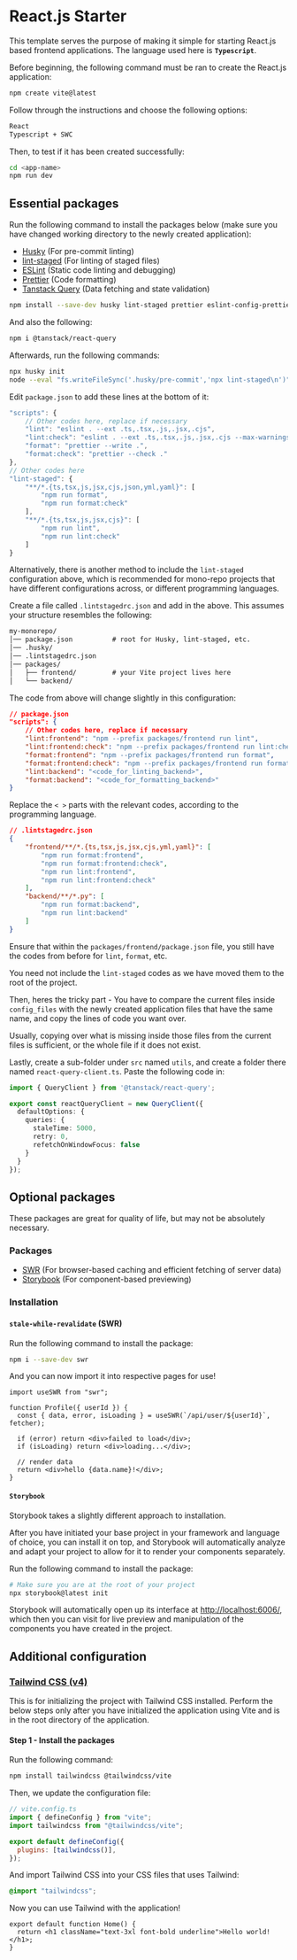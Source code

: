 # React.js Starter

This template serves the purpose of making it simple for starting React.js based frontend applications. The language used here is **`Typescript`**.

Before beginning, the following command must be ran to create the React.js application:

```bash
npm create vite@latest
```

Follow through the instructions and choose the following options:

```txt
React
Typescript + SWC
```

Then, to test if it has been created successfully:

```bash
cd <app-name>
npm run dev
```

## Essential packages

Run the following command to install the packages below (make sure you have changed working directory to the newly created application):

- [Husky](https://typicode.github.io/husky/) (For pre-commit linting)
- [lint-staged](https://github.com/lint-staged/lint-staged) (For linting of staged files)
- [ESLint](https://eslint.org/) (Static code linting and debugging)
- [Prettier](https://prettier.io/) (Code formatting)
- [Tanstack Query](https://tanstack.com/query/latest) (Data fetching and state validation)

```bash
npm install --save-dev husky lint-staged prettier eslint-config-prettier eslint-plugin-prettier prettier-plugin-packagejson eslint-plugin-unicorn eslint-plugin-react eslint-plugin-n @tanstack/eslint-plugin-query

```

And also the following:

```bash
npm i @tanstack/react-query 
```

Afterwards, run the following commands:

```bash
npx husky init
node --eval "fs.writeFileSync('.husky/pre-commit','npx lint-staged\n')"
```

Edit `package.json` to add these lines at the bottom of it:

```js
"scripts": {
    // Other codes here, replace if necessary
    "lint": "eslint . --ext .ts,.tsx,.js,.jsx,.cjs",
    "lint:check": "eslint . --ext .ts,.tsx,.js,.jsx,.cjs --max-warnings=0",
    "format": "prettier --write .",
    "format:check": "prettier --check ."
},
// Other codes here
"lint-staged": {
    "**/*.{ts,tsx,js,jsx,cjs,json,yml,yaml}": [
        "npm run format",
        "npm run format:check"
    ],
    "**/*.{ts,tsx,js,jsx,cjs}": [
        "npm run lint",
        "npm run lint:check"
    ]
}
```

Alternatively, there is another method to include the `lint-staged` configuration above, which is recommended for mono-repo projects that have different configurations across, or different programming languages.

Create a file called `.lintstagedrc.json` and add in the above. This assumes your structure resembles the following:

```txt
my-monorepo/
│── package.json          # root for Husky, lint-staged, etc.
│── .husky/
│── .lintstagedrc.json
│── packages/
│   ├── frontend/         # your Vite project lives here
│   └── backend/
```

The code from above will change slightly in this configuration:

```json
// package.json
"scripts": {
    // Other codes here, replace if necessary
    "lint:frontend": "npm --prefix packages/frontend run lint",
    "lint:frontend:check": "npm --prefix packages/frontend run lint:check",
    "format:frontend": "npm --prefix packages/frontend run format",
    "format:frontend:check": "npm --prefix packages/frontend run format:check",
    "lint:backend": "<code_for_linting_backend>",
    "format:backend": "<code_for_formatting_backend>"
}
```

Replace the `< >` parts with the relevant codes, according to the programming language.

```json
// .lintstagedrc.json
{
    "frontend/**/*.{ts,tsx,js,jsx,cjs,yml,yaml}": [
        "npm run format:frontend",
        "npm run format:frontend:check",
        "npm run lint:frontend",
        "npm run lint:frontend:check"
    ],
    "backend/**/*.py": [
        "npm run format:backend",
        "npm run lint:backend"
    ]
}
```

Ensure that within the `packages/frontend/package.json` file, you still have the codes from before for `lint`, `format`, etc.

You need not include the `lint-staged` codes as we have moved them to the root of the project.

Then, heres the tricky part - You have to compare the current files inside `config_files` with the newly created application files that have the same name, and copy the lines of code you want over.

Usually, copying over what is missing inside those files from the current files is sufficient, or the whole file if it does not exist.

Lastly, create a sub-folder under `src`  named `utils`, and create a folder there named `react-query-client.ts`.
Paste the following code in:

```ts
import { QueryClient } from '@tanstack/react-query';

export const reactQueryClient = new QueryClient({
  defaultOptions: {
    queries: {
      staleTime: 5000,
      retry: 0,
      refetchOnWindowFocus: false
    }
  }
});
```

## Optional packages

These packages are great for quality of life, but may not be absolutely necessary.

### Packages

- [SWR](https://swr.vercel.app/) (For browser-based caching and efficient fetching of server data)
- [Storybook](https://storybook.js.org/) (For component-based previewing)

### Installation

#### `stale-while-revalidate` (SWR)

Run the following command to install the package:

```bash
npm i --save-dev swr
```

And you can now import it into respective pages for use!

```tsx
import useSWR from "swr";

function Profile({ userId }) {
  const { data, error, isLoading } = useSWR(`/api/user/${userId}`, fetcher);

  if (error) return <div>failed to load</div>;
  if (isLoading) return <div>loading...</div>;

  // render data
  return <div>hello {data.name}!</div>;
}
```

#### `Storybook`

Storybook takes a slightly different approach to installation.

After you have initiated your base project in your framework and language of choice, you can install it on top, and Storybook will automatically analyze and adapt your project to allow for it to render your components separately.

Run the following command to install the package:

```bash
# Make sure you are at the root of your project
npx storybook@latest init
```

Storybook will automatically open up its interface at <http://localhost:6006/>, which then you can visit for live preview and manipulation of the components you have created in the project.

## Additional configuration

### [Tailwind CSS (v4)](https://tailwindcss.com/docs/installation/using-vite)

This is for initializing the project with Tailwind CSS installed. Perform the below steps only after you have initialized the application using Vite and is in the root directory of the application.

#### Step 1 - Install the packages

Run the following command:

```bash
npm install tailwindcss @tailwindcss/vite
```

Then, we update the configuration file:

```js
// vite.config.ts
import { defineConfig } from "vite";
import tailwindcss from "@tailwindcss/vite";

export default defineConfig({
  plugins: [tailwindcss()],
});
```

And import Tailwind CSS into your CSS files that uses Tailwind:

```css
@import "tailwindcss";
```

Now you can use Tailwind with the application!

```tsx
export default function Home() {
  return <h1 className="text-3xl font-bold underline">Hello world!</h1>;
}
```
